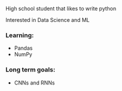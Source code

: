 High school student that likes to write python


Interested in Data Science and ML

### Learning:
- Pandas
- NumPy

### Long term goals:
- CNNs and RNNs
